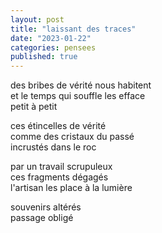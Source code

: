 ```yaml
---
layout: post
title: "laissant des traces"
date: "2023-01-22"
categories: pensees
published: true
---
```


des bribes de vérité nous habitent  
et le temps qui souffle les efface  
petit à petit  

ces étincelles de vérité  
comme des cristaux du passé  
incrustés dans le roc  

par un travail scrupuleux  
ces fragments dégagés  
l'artisan les place à la lumière  

souvenirs altérés  
passage obligé  
